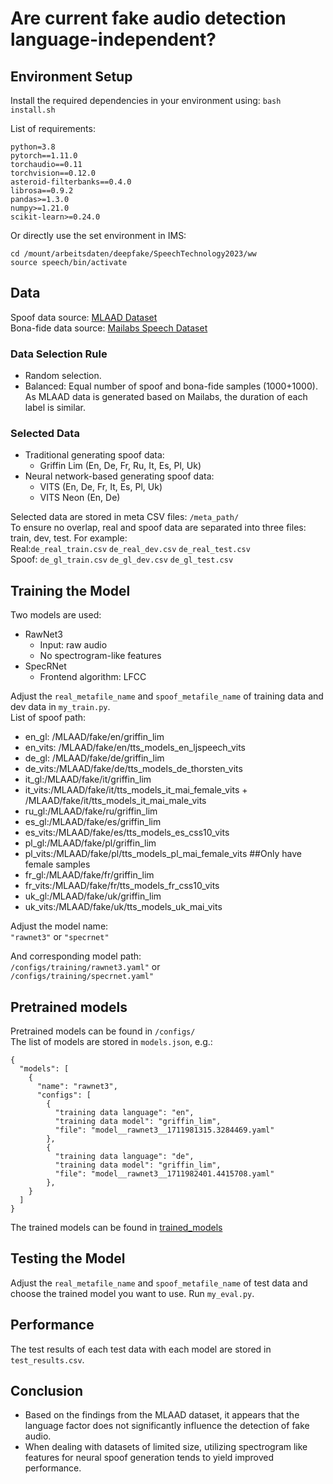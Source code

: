 # Are current fake audio detection language-independent?

## Environment Setup

Install the required dependencies in your environment using:
`bash install.sh`

List of requirements: 

```
python=3.8  
pytorch==1.11.0  
torchaudio==0.11  
torchvision==0.12.0  
asteroid-filterbanks==0.4.0  
librosa==0.9.2  
pandas>=1.3.0  
numpy>=1.21.0  
scikit-learn>=0.24.0
``` 

Or directly use the set environment in IMS:    
```
cd /mount/arbeitsdaten/deepfake/SpeechTechnology2023/ww
source speech/bin/activate
```

## Data
Spoof data source: [MLAAD Dataset](https://owncloud.fraunhofer.de/index.php/s/tL2Y1FKrWiX4ZtP#editor)  
Bona-fide data source: [Mailabs Speech Dataset](https://www.caito.de/2019/01/03/the-m-ailabs-speech-dataset/)

### Data Selection Rule
- Random selection.  
- Balanced: Equal number of spoof and bona-fide samples (1000+1000). As MLAAD data is generated based on Mailabs, the duration of each label is similar.

### Selected Data
- Traditional generating spoof data:
  - Griffin Lim (En, De, Fr, Ru, It, Es, Pl, Uk)
- Neural network-based generating spoof data:
  - VITS (En, De, Fr, It, Es, Pl, Uk)
  - VITS Neon (En, De)

Selected data are stored in meta CSV files: `/meta_path/`  
To ensure no overlap, real and spoof data are separated into three files: train, dev, test. For example:  
Real:`de_real_train.csv` `de_real_dev.csv` `de_real_test.csv`   
Spoof: `de_gl_train.csv` `de_gl_dev.csv` `de_gl_test.csv`  

## Training the Model
Two models are used:   
- RawNet3  
  - Input: raw audio  
  - No spectrogram-like features  
- SpecRNet  
  - Frontend algorithm: LFCC  

Adjust the `real_metafile_name` and `spoof_metafile_name` of training data and dev data in `my_train.py`.  
List of spoof path:  
- en_gl: /MLAAD/fake/en/griffin_lim
- en_vits: /MLAAD/fake/en/tts_models_en_ljspeech_vits
- de_gl: /MLAAD/fake/de/griffin_lim
- de_vits:/MLAAD/fake/de/tts_models_de_thorsten_vits
- it_gl:/MLAAD/fake/it/griffin_lim
- it_vits:/MLAAD/fake/it/tts_models_it_mai_female_vits + /MLAAD/fake/it/tts_models_it_mai_male_vits 
- ru_gl:/MLAAD/fake/ru/griffin_lim
- es_gl:/MLAAD/fake/es/griffin_lim
- es_vits:/MLAAD/fake/es/tts_models_es_css10_vits
- pl_gl:/MLAAD/fake/pl/griffin_lim
- pl_vits:/MLAAD/fake/pl/tts_models_pl_mai_female_vits ##Only have female samples
- fr_gl:/MLAAD/fake/fr/griffin_lim
- fr_vits:/MLAAD/fake/fr/tts_models_fr_css10_vits
- uk_gl:/MLAAD/fake/uk/griffin_lim
- uk_vits:/MLAAD/fake/uk/tts_models_uk_mai_vits

Adjust the model name:  
`"rawnet3"` or `"specrnet"`  

And corresponding model path:  
`/configs/training/rawnet3.yaml"` or  
`/configs/training/specrnet.yaml"`  

## Pretrained models
Pretrained models can be found in `/configs/`  
The list of models are stored in `models.json`, e.g.:  
```
{
  "models": [
    {
      "name": "rawnet3",
      "configs": [
        {
          "training data language": "en",
          "training data model": "griffin_lim",
          "file": "model__rawnet3__1711981315.3284469.yaml"
        },
        {
          "training data language": "de",
          "training data model": "griffin_lim",
          "file": "model__rawnet3__1711982401.4415708.yaml"
        },
    }
  ]
}
```
The trained models can be found in [trained_models](https://drive.google.com/drive/folders/1n7g5zXGX4D3aslLPvk4gS8rNANnP4jD-?usp=drive_link)

## Testing the Model
Adjust the `real_metafile_name` and `spoof_metafile_name` of test data and choose the trained model you want to use. Run `my_eval.py`.
    
## Performance
The test results of each test data with each model are stored in `test_results.csv`.

## Conclusion
- Based on the findings from the MLAAD dataset, it appears that the language factor does not significantly influence the detection of fake audio.
- When dealing with datasets of limited size, utilizing spectrogram like features for neural spoof generation tends to yield improved performance.




